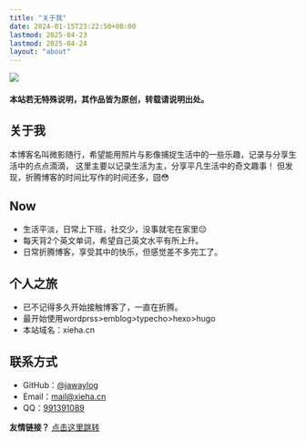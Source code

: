 ```yaml
---
title: "关于我"
date: 2024-01-15T23:22:50+08:00
lastmod: 2025-04-23
lastmod: 2025-04-24
layout: "about"
---
```


![](https://img.xieha.cn/i/2024/12/09/6755eef805c87.jpg)

 #### 本站若无特殊说明，其作品皆为原创，转载请说明出处。

## 关于我

本博客名叫微影随行，希望能用照片与影像捕捉生活中的一些乐趣，记录与分享生活中的点点滴滴，
这里主要以记录生活为主，分享平凡生活中的奇文趣事！
但发现，折腾博客的时间比写作的时间还多，囧😳

## Now

- 生活平淡，日常上下班，社交少，没事就宅在家里😔
- 每天背2个英文单词，希望自己英文水平有所上升。
- 日常折腾博客，享受其中的快乐，但感觉差不多完工了。

## 个人之旅

- 已不记得多久开始接触博客了，一直在折腾。
- 最开始使用wordprss>emblog>typecho>hexo>hugo
- 本站域名：xieha.cn

## 联系方式

- GitHub：[@jawaylog](https://github.com/jawaylog)
- Email：[mail@xieha.cn](https://xieha.cn)
- QQ：[991391089]()



**友情链接？** [点击这里跳转](/page/friends/)
